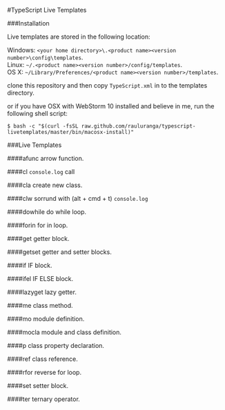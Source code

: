 #TypeScript Live Templates 

###Installation

Live templates are stored in the following location:

Windows: `<your home directory>\.<product name><version number>\config\templates`.   
Linux: `~/.<product name><version number>/config/templates`.   
OS X: `~/Library/Preferences/<product name><version number>/templates`.   

clone this repository and then copy `TypeScript.xml` in to the templates directory.

or if you have OSX with WebStorm 10 installed and believe in me, run the following shell script:

```
$ bash -c "$(curl -fsSL raw.github.com/rauluranga/typescript-livetemplates/master/bin/macosx-install)"
```

###Live Templates

####afunc
arrow function.

####cl
`console.log` call

####cla
create new class.

####clw
sorrund with (alt + cmd + t) `console.log`

####dowhile
do while loop.

####forin
for in loop.

####get
getter block.

####getset
getter and setter blocks.

####if
IF block.

####ifel
IF ELSE block.

####lazyget
lazy getter.

####me
class method.

####mo
module definition.

####mocla
module and class definition.

####p
class property declaration.

####ref
class reference.

####rfor
reverse for loop.

####set
setter block.

####ter
ternary operator.







